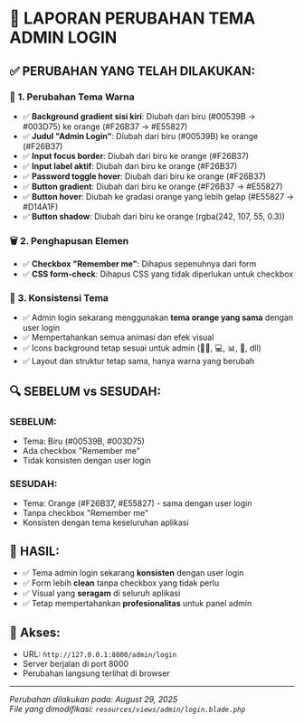 # 🎨 LAPORAN PERUBAHAN TEMA ADMIN LOGIN

## ✅ **PERUBAHAN YANG TELAH DILAKUKAN:**

### 🔄 **1. Perubahan Tema Warna**

-   ✅ **Background gradient sisi kiri**: Diubah dari biru (#00539B → #003D75) ke orange (#F26B37 → #E55827)
-   ✅ **Judul "Admin Login"**: Diubah dari biru (#00539B) ke orange (#F26B37)
-   ✅ **Input focus border**: Diubah dari biru ke orange (#F26B37)
-   ✅ **Input label aktif**: Diubah dari biru ke orange (#F26B37)
-   ✅ **Password toggle hover**: Diubah dari biru ke orange (#F26B37)
-   ✅ **Button gradient**: Diubah dari biru ke orange (#F26B37 → #E55827)
-   ✅ **Button hover**: Diubah ke gradasi orange yang lebih gelap (#E55827 → #D14A1F)
-   ✅ **Button shadow**: Diubah dari biru ke orange (rgba(242, 107, 55, 0.3))

### 🗑️ **2. Penghapusan Elemen**

-   ✅ **Checkbox "Remember me"**: Dihapus sepenuhnya dari form
-   ✅ **CSS form-check**: Dihapus CSS yang tidak diperlukan untuk checkbox

### 🎯 **3. Konsistensi Tema**

-   ✅ Admin login sekarang menggunakan **tema orange yang sama** dengan user login
-   ✅ Mempertahankan semua animasi dan efek visual
-   ✅ Icons background tetap sesuai untuk admin (👩‍💼, 💻, 📊, 🔑, dll)
-   ✅ Layout dan struktur tetap sama, hanya warna yang berubah

## 🔍 **SEBELUM vs SESUDAH:**

### **SEBELUM:**

-   Tema: Biru (#00539B, #003D75)
-   Ada checkbox "Remember me"
-   Tidak konsisten dengan user login

### **SESUDAH:**

-   Tema: Orange (#F26B37, #E55827) - sama dengan user login
-   Tanpa checkbox "Remember me"
-   Konsisten dengan tema keseluruhan aplikasi

## 🚀 **HASIL:**

-   ✅ Tema admin login sekarang **konsisten** dengan user login
-   ✅ Form lebih **clean** tanpa checkbox yang tidak perlu
-   ✅ Visual yang **seragam** di seluruh aplikasi
-   ✅ Tetap mempertahankan **profesionalitas** untuk panel admin

## 📱 **Akses:**

-   URL: `http://127.0.0.1:8000/admin/login`
-   Server berjalan di port 8000
-   Perubahan langsung terlihat di browser

---

_Perubahan dilakukan pada: August 29, 2025_  
_File yang dimodifikasi: `resources/views/admin/login.blade.php`_
